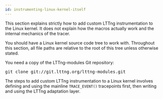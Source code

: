 ```yaml
---
id: instrumenting-linux-kernel-itself
---
```


This section explains strictly how to add custom LTTng
instrumentation to the Linux kernel. It does not explain how the
macros actually work and the internal mechanics of the tracer.

You should have a Linux kernel source code tree to work with.
Throughout this section, all file paths are relative to the root of
this tree unless otherwise stated.

You need a copy of the LTTng-modules Git repository:

<pre class="term">
git clone git://git.lttng.org/lttng-modules.git
</pre>

The steps to add custom LTTng instrumentation to a Linux kernel
involves defining and using the mainline `TRACE_EVENT()` tracepoints
first, then writing and using the LTTng adaptation layer.
